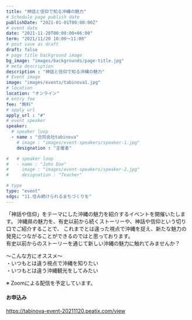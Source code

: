 ```yaml
---
title: "神話と信仰で知る沖縄の魅力"
# Schedule page publish date
publishDate: "2021-01-01T00:00:00Z"
# event date
date: "2021-11-20T00:00:00+06:00"
term: "2021/11/20 10:00〜11:00"
# post save as draft
draft: false
# page title background image
bg_image: "images/backgrounds/page-title.jpg"
# meta description
description : "神話と信仰で知る沖縄の魅力"
# Event image
image: "images/events/tabinova1.jpg"
# location
location: "オンライン"
# entry fee
fee: "無料"
# apply url
apply_url : "#"
# event speaker
speaker:
  # speaker loop
  - name : "合同会社tabinova"
    # image : "images/event-speakers/speaker-1.jpg"
    designation : "主催者"

#   # speaker loop
#   - name : "John Doe"
#     image : "images/event-speakers/speaker-2.jpg"
#     designation : "Teacher"

# type
type: "event"
sdgs: "11.住み続けられるまちづくりを"
---
```


「神話や信仰」をテーマにした沖縄の魅力を紹介するイベントを開催いたします。 
沖縄県の魅力を、有史以前から続くストーリーや、神話や信仰という切り口でご紹介することで、 これまでとは違った視点で沖縄を捉え、新たな魅力の発見につながることができるのではと思っております。  
有史以前からのストーリーを通じて新しい沖縄の魅力に触れてみませんか？  
  
〜こんな方にオススメ〜  
・いつもとは違う視点で沖縄を知りたい  
・いつもとは違う沖縄観光をしてみたい  
  
※ Zoomによる配信を予定しています。  
  
#### お申込み
https://tabinova-event-20211120.peatix.com/view